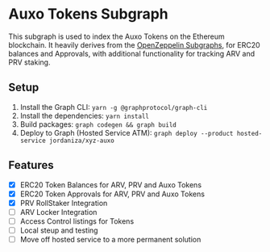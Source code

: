 # Auxo Tokens Subgraph

This subgraph is used to index the Auxo Tokens on the Ethereum blockchain.
It heavily derives from the [OpenZeppelin Subgraphs](https://docs.openzeppelin.com/subgraphs/0.1.x/generate), for ERC20 balances and Approvals, with additional functionality for tracking ARV and PRV staking.

## Setup

1. Install the Graph CLI: `yarn -g @graphprotocol/graph-cli`
2. Install the dependencies: `yarn install`
3. Build packages: `graph codegen && graph build`
4. Deploy to Graph (Hosted Service ATM): `graph deploy --product hosted-service jordaniza/xyz-auxo`

## Features

- [x] ERC20 Token Balances for ARV, PRV and Auxo Tokens
- [x] ERC20 Token Approvals for ARV, PRV and Auxo Tokens
- [x] PRV RollStaker Integration
- [ ] ARV Locker Integration
- [ ] Access Control listings for Tokens
- [ ] Local steup and testing
- [ ] Move off hosted service to a more permanent solution

